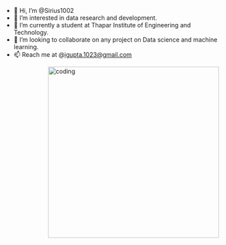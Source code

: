 - 👋 Hi, I’m @Sirius1002
- 👀 I’m interested in data research and development.
- 🌱 I’m currently a student at Thapar Institute of Engineering and Technology.
- 💞️ I’m looking to collaborate on any project on Data science and machine learning.
- 📫 Reach me at @igupta.1023@gmail.com
<html>
  <head>
    
 
  </head>
  <body>
    <img align ="right" alt="coding" width="400" src="![image](https://github.com/Sirius1002/Sirius1002/assets/135801764/1118c30a-d9c2-4148-86c4-0e0b2db1374a)">

  </body>
</html>
<!---
Sirius1002/Sirius1002 is a ✨ special ✨ repository because its `README.md` (this file) appears on your GitHub profile.
You can click the Preview link to take a look at your changes.
--->
